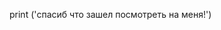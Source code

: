 print ('спасиб что зашел посмотреть на меня!')

<!---
neko152/neko152 is a ✨ special ✨ repository because its `README.md` (this file) appears on your GitHub profile.
You can click the Preview link to take a look at your changes.
--->
